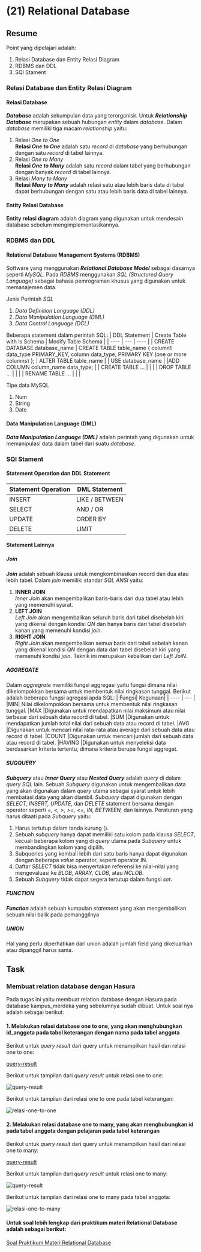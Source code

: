 # (21) Relational Database

## Resume

Point yang dipelajari adalah:

1. Relasi Database dan Entity Relasi Diagram
2. RDBMS dan DDL
3. SQl Stament

### Relasi Database dan Entity Relasi Diagram

#### Relasi Database

_**Database**_ adalah sekumpulan data yang terorganisir. Untuk _**Relationship Database**_ merupakan sebuah hubungan _entity_ dalam _database_. Dalam _database_ memiliki tiga macam _relationship_ yaitu:

1. Relasi _One to One_\
   **Relasi _One to One_** adalah satu _record_ di _database_ yang berhubungan dengan satu _record_ di tabel lainnya.
2. Relasi _One to Many_\
   **Relasi _One to Many_** adalah satu _record_ dalam tabel yang berhubungan dengan banyak _record_ di tabel lainnya.
3. Relasi _Many to Many_\
   **Relasi _Many to Many_** adalah relasi satu atau lebih baris data di tabel dapat berhubungan dengan satu atau lebih baris data di tabel lainnya.

#### Entity Relasi Database

**Entity relasi diagram** adalah diagram yang digunakan untuk mendesain database sebelum mengimplementasikannya.

### RDBMS dan DDL

#### Relational Database Management Systems (RDBMS)

Software yang menggunakan _**Relational Database Model**_ sebagai dasarnya seperti _MySQL_. Pada _RDBMS_ menggunakan _SQL (Structured Query Language)_ sebagai bahasa pemrograman khusus yang digunakan untuk memanajemen data.

Jenis Perintah _SQL_

1. _Data Definition Language (DDL)_
2. _Data Manipulation Language (DML)_
3. _Data Control Language (DCL)_

Beberapa statement dalam perintah SQL:
| DDL Statement | Create Table with Is Schema | Modify Table Schema |
| ---- | --- | ---- |
| CREATE DATABASE database_name | CREATE TABLE table_name { column1 data_type PRIMARY_KEY, column data_type, PRIMARY KEY (one or more columns) }; | ALTER TABLE table_name |
| USE database_name | |ADD COLUMN column_name data_type; |
| CREATE TABLE ... | | |
| DROP TABLE ... | | |
| RENAME TABLE ... | | |

Tipe data MySQL

1. Num
2. String
3. Date

#### Data Manipulation Language (DML)

_**Data Manipulation Language (DML)**_ adalah perintah yang digunakan untuk memanipulasi data dalam tabel dari suatu _database_.

### SQl Stament

#### Statement Operation dan DDL Statement

| Statement Operation | DML Statement  |
| ------------------- | -------------- |
| INSERT              | LIKE / BETWEEN |
| SELECT              | AND / OR       |
| UPDATE              | ORDER BY       |
| DELETE              | LIMIT          |

#### Statement Lainnya

##### Join

_**Join**_ adalah sebuah klausa untuk mengkombinasikan record dan dua atau lebih tabel. Dalam _join_ memiliki standar _SQL ANSI_ yaitu:

1. **INNER JOIN**\
   _Inner Join_ akan mengembalikan baris-baris dari dua tabel atau lebih yang memenuhi syarat.
2. **LEFT JOIN**\
   _Left Join_ akan mengembalikan seluruh baris dari tabel disebelah kiri yang dikenal dengan kondisi _QN_ dan hanya baris dari tabel disebelah kanan yang memenuhi kondisi _join_.
3. **RIGHT JOIN**\
   _Right Join_ akan mengembalikan semua baris dari tabel sebelah kanan yang dikenal kondisi _QN_ dengan data dari tabel disebelah kiri yang memenuhi kondisi _join_. Teknik ini merupakan kebalikan dari _Left JoiN_.

##### AGGREGATE

Dalam _aggregrate_ memiliki fungsi aggregasi yaitu fungsi dimana nilai dikelompokkan bersama untuk membentuk nilai ringkasan tunggal. Berikut adalah beberapa fungsi agregasi apda SQL:
| Fungsi| Kegunaan|
| ---- | --- |
|MIN| Nilai dikelompokkan bersama untuk membentuk nilai ringkasan tunggal.
|MAX |Digunakan untuk mendapatkan nilai maksimum atau nilai terbesar dari sebuah data record di tabel.
|SUM |Digunakan untuk mendapatkan jumlah total nilai dari sebuah data atau record di tabel.
|AVG |Digunakan untuk mencari nilai rata-rata atau average dari sebuah data atau record di tabel.
|COUNT |Digunakan untuk mencari jumlah dari sebuah data atau record di tabel.
|HAVING |Digunakan untuk menyeleksi data berdasarkan kriteria tertentu, dimana kriteria berupa fungsi aggregat.

##### SUQQUERY

_**Subquery**_ atau _**Inner Query**_ atau _**Nested Query**_ adalah _query_ di dalam _query SQL_ lain. Sebuah _Subquery_ digunakan untuk mengembalikan data yang akan digunakan dalam _query_ utama sebagai syarat untuk lebih membatasi data yang akan diambil. _Subquery_ dapat digunakan dengan _SELECT, INSERT, UPDATE_, dan _DELETE_ statement bersama dengan operator seperti _=, <, >, >=, <=, IN, BETWEEN,_ dan lainnya. Peraturan yang harus ditaati pada _Subquery_ yaitu:

1. Harus tertutup dalam tanda kurung ().
2. Sebuah _subquery_ hanya dapat memiliki satu kolom pada klausa _SELECT_, kecuali beberapa kolom yang di _query_ utama pada _Subquery_ untuk membandingkan kolom yang dipilih.
3. Subqueries yang kembali lebih dari satu baris hanya dapat digunakan dengan beberapa _value_ operator, seperti operator IN.
4. Daftar _SELECT_ tidak bisa menyertakan referensi ke nilai-nilai yang mengevaluasi ke _BLOB, ARRAY, CLOB,_ atau _NCLOB_.
5. Sebuah _Subquery_ tidak dapat segera tertutup dalam fungsi _set_.

##### FUNCTION

_**Function**_ adalah sebuah kumpulan _statement_ yang akan mengembalikan sebuah nilai balik pada pemanggilnya

##### UNION

Hal yang perlu diperhatikan dari union adalah jumlah field yang dikeluarkan atau dipanggil harus sama.

## Task

### Membuat relation database dengan Hasura

Pada tugas ini yaitu membuat relation database dengan Hasura pada database kampus_merdeka yang sebelumnya sudah dibuat. Untuk soal nya adalah sebagai berikut:

#### 1. Melakukan relasi database one to one, yang akan menghubungkan id_anggota pada tabel keterangan dengan nama pada tabel anggota

Berikut untuk _query result_ dari query untuk menampilkan hasil dari relasi one to one:

[query-result](./praktikum/queryOneToOne.json)

Berikut untuk tampilan dari _query result_ untuk relasi one to one:

![query-result](./screenshots/01_Query%20One%20to%20One.png)

Berikut untuk tampilan dari relasi one to one pada tabel keterangan:

![relasi-one-to-one](./screenshots/03_Relasi%20One%20To%20One%20Pada%20Tabel%20Keterangan.png)

#### 2. Melakukan relasi database one to many, yang akan menghubungkan id pada tabel anggota dengan pelajaran pada tabel keterangan

Berikut untuk _query result_ dari query untuk menampilkan hasil dari relasi one to many:

[query-result](./praktikum/queryNneToMany.json)

Berikut untuk tampilan dari _query result_ untuk relasi one to many:

![query-result](./screenshots/02_Query%20One%20to%20Many.png)

Berikut untuk tampilan dari relasi one to many pada tabel anggota:

![relasi-one-to-many](./screenshots/04_Relasi%20One%20To%20Many%20Pada%20Tabel%20Anggota.png)

#### Untuk soal lebih lengkap dari praktikum materi Relational Database adalah sebagai berikut:

[Soal Praktikum Materi Relational Database](https://docs.google.com/document/d/10l_iKfLUA0VZo8RpTfgvIN53K18XiDM7FrWrmztv5fI/edit?usp=sharing)
